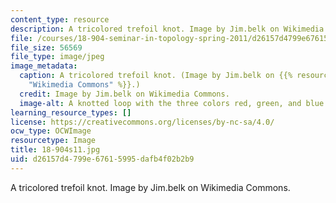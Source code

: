 ```yaml
---
content_type: resource
description: A tricolored trefoil knot. Image by Jim.belk on Wikimedia Commons.
file: /courses/18-904-seminar-in-topology-spring-2011/d26157d4799e67615995dafb4f02b2b9_18-904s11.jpg
file_size: 56569
file_type: image/jpeg
image_metadata:
  caption: A tricolored trefoil knot. (Image by Jim.belk on {{% resource_link "3735e918-d339-49a4-bc75-ca6d2071c122"
    "Wikimedia Commons" %}}.)
  credit: Image by Jim.belk on Wikimedia Commons.
  image-alt: A knotted loop with the three colors red, green, and blue.
learning_resource_types: []
license: https://creativecommons.org/licenses/by-nc-sa/4.0/
ocw_type: OCWImage
resourcetype: Image
title: 18-904s11.jpg
uid: d26157d4-799e-6761-5995-dafb4f02b2b9
---
```

A tricolored trefoil knot. Image by Jim.belk on Wikimedia Commons.